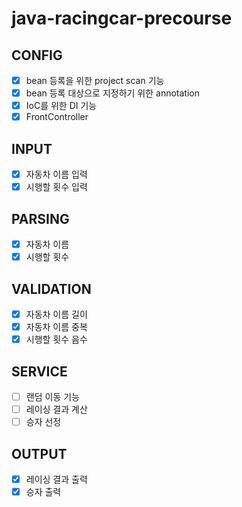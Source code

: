 # java-racingcar-precourse

## CONFIG
- [X] bean 등록을 위한 project scan 기능
- [X] bean 등록 대상으로 지정하기 위한 annotation
- [X] IoC를 위한 DI 기능
- [X] FrontController

## INPUT
- [X] 자동차 이름 입력
- [X] 시행할 횟수 입력

## PARSING
- [X] 자동차 이름
- [X] 시행할 횟수

## VALIDATION
- [X] 자동차 이름 길이
- [X] 자동차 이름 중복
- [X] 시행할 횟수 음수

## SERVICE
- [ ] 랜덤 이동 기능
- [ ] 레이싱 결과 계산
- [ ] 승자 선정

## OUTPUT
- [X] 레이싱 결과 출력
- [X] 승자 출력